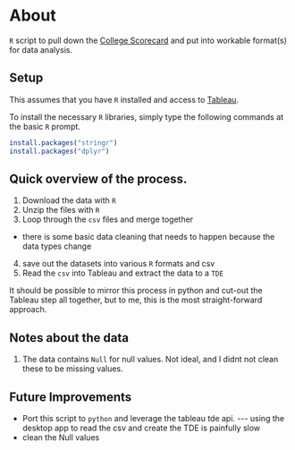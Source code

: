 # About

`R` script to pull down the [College Scorecard](https://collegescorecard.ed.gov/data/)
and put into workable format(s) for data analysis.

## Setup

This assumes that you have `R` installed and access to [Tableau](http://tableausoftware.com/).

To install the necessary `R` libraries, simply type the following commands
at the basic `R` prompt.

```r
install.packages("stringr")
install.packages("dplyr")
```

## Quick overview of the process.

1.  Download the data with `R`
2.  Unzip the files with `R`
3.  Loop through the `csv` files and merge together
 - there is some basic data cleaning that needs to happen because the data types change
4.  save out the datasets into various `R` formats and csv
5.  Read the `csv` into Tableau and extract the data to a `TDE`

It should be possible to mirror this process in python and cut-out the Tableau
step all together, but to me, this is the most straight-forward approach.

## Notes about the data

1.  The data contains `Null` for null values.  Not ideal, and I didnt not clean these to be missing values.


## Future Improvements

- Port this script to `python` and leverage the tableau tde api.
--- using the desktop app to read the csv and create the TDE is painfully slow
- clean the Null values

